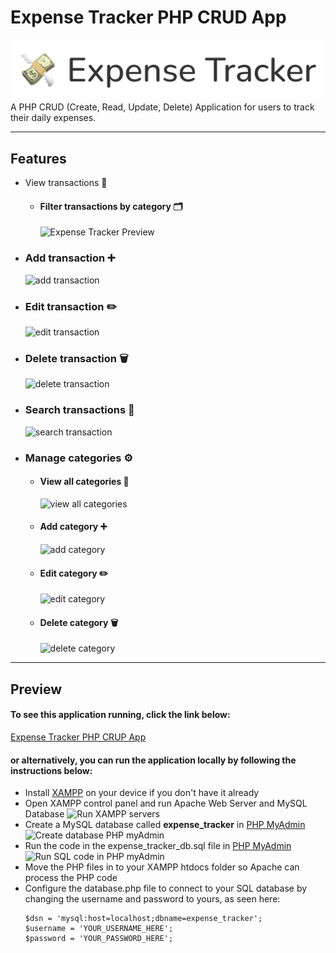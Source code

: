 # Expense Tracker PHP CRUD App

![Expense Tracker Logo](./vendor/images/expense-tracker-logo.png)
A PHP CRUD (Create, Read, Update, Delete) Application for users to track their daily expenses.

---

## Features

- View transactions :eyes:

  - #### Filter transactions by category :card_index_dividers:
    ![Expense Tracker Preview](https://media.giphy.com/media/nkbHMcyH77dkE98t5z/giphy.gif)

- ### Add transaction :heavy_plus_sign:

  ![add transaction](https://media.giphy.com/media/AJ9kCPpErJjUeQByaz/giphy.gif)

- ### Edit transaction :pencil2:

  ![edit transaction](https://media.giphy.com/media/WNpuyMVmPXUM56d5kf/giphy.gif)

- ### Delete transaction :wastebasket:

  ![delete transaction](https://media.giphy.com/media/l3GLG75b3iAwGTm4g2/giphy.gif)

- ### Search transactions :mag_right:

  ![search transaction](https://media.giphy.com/media/dYnJFcHyFlY9fruq5H/giphy.gif)

- ### Manage categories :gear:

  - #### View all categories :eyes:
    ![view all categories](https://media.giphy.com/media/cUEN8zRNO8h6jCFr7N/giphy.gif)
  - #### Add category :heavy_plus_sign:
    ![add category](https://media.giphy.com/media/xGrVVWi0gSxBZWaWiU/giphy.gif)
  - #### Edit category :pencil2:
    ![edit category](https://media.giphy.com/media/U61j0r6qAt5fTY2Es6/giphy.gif)
  - #### Delete category :wastebasket:
    ![delete category](https://media.giphy.com/media/HqU07XAKYH227znkCT/giphy.gif)

---

## Preview

#### To see this application running, click the link below:

[Expense Tracker PHP CRUP App](https://mysql06.comp.dkit.ie/D00234604/ca2-php-crud-application/index.php)

#### or alternatively, you can run the application locally by following the instructions below:

- Install [XAMPP](https://www.apachefriends.org/download.html) on your device if you don't have it already
- Open XAMPP control panel and run Apache Web Server and MySQL Database
  ![Run XAMPP servers](https://media.giphy.com/media/jExtldpiFhLXq8y5Zl/giphy.gif)
- Create a MySQL database called <strong>expense_tracker</strong> in [PHP MyAdmin](http://localhost/phpmyadmin)
  ![Create database PHP myAdmin](https://media.giphy.com/media/NDcQ82cMOvgKaEfZGQ/giphy.gif)
- Run the code in the expense_tracker_db.sql file in [PHP MyAdmin](http://localhost/phpmyadmin)
  ![Run SQL code in PHP myAdmin](https://media.giphy.com/media/TgwQZUudvwmdGwLOe4/giphy.gif)
- Move the PHP files in to your XAMPP htdocs folder so Apache can process the PHP code
- Configure the database.php file to connect to your SQL database by changing the username and password to yours, as seen here:
  ```
  $dsn = 'mysql:host=localhost;dbname=expense_tracker';
  $username = 'YOUR_USERNAME_HERE';
  $password = 'YOUR_PASSWORD_HERE';
  ```
